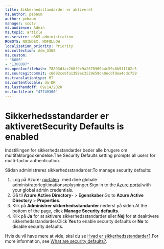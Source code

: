 ```yaml
---
title: Sikkerhedsstandarder er aktiveret
ms.author: pebaum
author: pebaum
manager: scotv
ms.audience: Admin
ms.topic: article
ms.service: o365-administration
ROBOTS: NOINDEX, NOFOLLOW
localization_priority: Priority
ms.collection: Adm_O365
ms.custom:
- "6006"
- "1300007"
ms.openlocfilehash: 78893d1ac260f9c9a2670969b4c50c8b911102c5
ms.sourcegitcommit: c6692ce0fa1358ec3529e59ca0ecdfdea4cdc759
ms.translationtype: MT
ms.contentlocale: da-DK
ms.lasthandoff: 09/14/2020
ms.locfileid: "47740360"
---
```

# <a name="security-defaults-is-enabled"></a><span data-ttu-id="fb6ff-102">Sikkerhedsstandarder er aktiveret</span><span class="sxs-lookup"><span data-stu-id="fb6ff-102">Security Defaults is enabled</span></span>

<span data-ttu-id="fb6ff-103">Indstillingen for sikkerhedsstandarder beder alle brugere om multifaktorgodkendelse.</span><span class="sxs-lookup"><span data-stu-id="fb6ff-103">The Security Defaults setting prompts all users for multi-factor authentication.</span></span>

<span data-ttu-id="fb6ff-104">Sådan administreres sikkerhedsstandarder:</span><span class="sxs-lookup"><span data-stu-id="fb6ff-104">To manage security defaults:</span></span>

1. <span data-ttu-id="fb6ff-105">Log på Azure- [portalen](https://ms.portal.azure.com/)   med dine globale administratorlegitimationsoplysninger.</span><span class="sxs-lookup"><span data-stu-id="fb6ff-105">Sign in to the [Azure portal](https://ms.portal.azure.com/) with your global admin credentials.</span></span>
2. <span data-ttu-id="fb6ff-106">Gå til **Azure Active Directory**-  >  **Egenskaber**.</span><span class="sxs-lookup"><span data-stu-id="fb6ff-106">Go to **Azure Active Directory** > **Properties**.</span></span>
3. <span data-ttu-id="fb6ff-107">Klik på **Administrer sikkerhedsstandarder** nederst på siden.</span><span class="sxs-lookup"><span data-stu-id="fb6ff-107">At the bottom of the page, click **Manage Security defaults**.</span></span>
4. <span data-ttu-id="fb6ff-108">Klik på **Ja** for at aktivere sikkerhedsstandarder eller **Nej** for at deaktivere sikkerhedsstandarder.</span><span class="sxs-lookup"><span data-stu-id="fb6ff-108">Click **Yes** to enable security defaults or **No** to disable security defaults.</span></span>

<span data-ttu-id="fb6ff-109">Hvis du vil have mere at vide, skal du se [Hvad er sikkerhedsstandarder?](https://docs.microsoft.com/azure/active-directory/fundamentals/concept-fundamentals-security-defaults).</span><span class="sxs-lookup"><span data-stu-id="fb6ff-109">For more information, see [What are security defaults?](https://docs.microsoft.com/azure/active-directory/fundamentals/concept-fundamentals-security-defaults).</span></span>